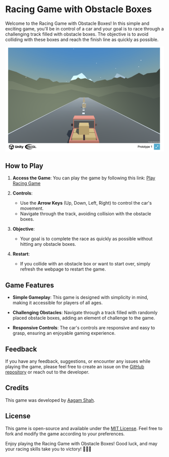 # Racing Game with Obstacle Boxes

Welcome to the Racing Game with Obstacle Boxes! In this simple and exciting game, you'll be in control of a car and your goal is to race through a challenging track filled with obstacle boxes. The objective is to avoid colliding with these boxes and reach the finish line as quickly as possible.

![Game Screenshot](Image.png)

## How to Play

1. **Access the Game**: You can play the game by following this link: [Play Racing Game](https://aagam1090.github.io/CarRacingGame/DevBuild/)

2. **Controls**:
   - Use the **Arrow Keys** (Up, Down, Left, Right) to control the car's movement.
   - Navigate through the track, avoiding collision with the obstacle boxes.

3. **Objective**:
   - Your goal is to complete the race as quickly as possible without hitting any obstacle boxes.

4. **Restart**:
   - If you collide with an obstacle box or want to start over, simply refresh the webpage to restart the game.

## Game Features

- **Simple Gameplay**: This game is designed with simplicity in mind, making it accessible for players of all ages.

- **Challenging Obstacles**: Navigate through a track filled with randomly placed obstacle boxes, adding an element of challenge to the game.

- **Responsive Controls**: The car's controls are responsive and easy to grasp, ensuring an enjoyable gaming experience.

## Feedback

If you have any feedback, suggestions, or encounter any issues while playing the game, please feel free to create an issue on the [GitHub repository](https://github.com/aagam1090/CarRacingGame) or reach out to the developer.

## Credits

This game was developed by [Aagam Shah](https://github.com/aagam1090). 
## License

This game is open-source and available under the [MIT License](LICENSE.md). Feel free to fork and modify the game according to your preferences.

Enjoy playing the Racing Game with Obstacle Boxes! Good luck, and may your racing skills take you to victory! 🏁🚗💨

